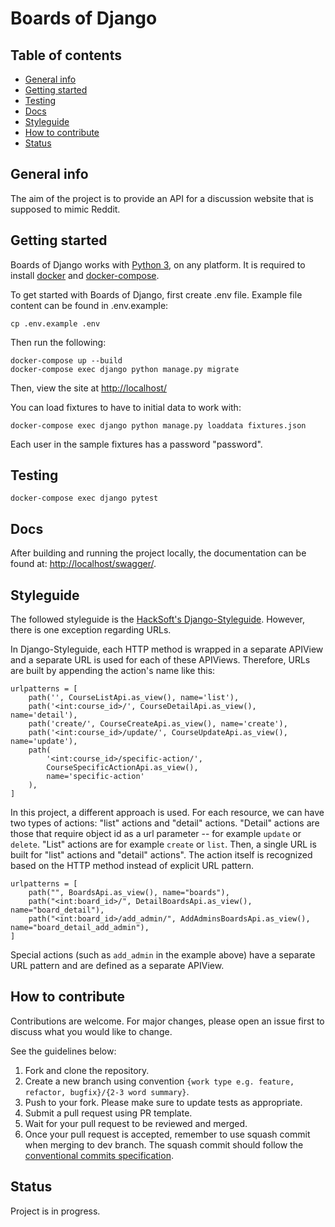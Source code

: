 # Boards of Django

## Table of contents
* [General info](#general-info)
* [Getting started](#getting-started)
* [Testing](#testing)
* [Docs](#docs)
* [Styleguide](#styleguide)
* [How to contribute](#how-to-contribute)
* [Status](#status)

## General info
The aim of the project is to provide an API for a discussion website that is supposed to mimic Reddit.

## Getting started

Boards of Django works with [Python 3](https://www.python.org/downloads/), on any platform. It is required to install [docker](https://docs.docker.com/get-docker/) and [docker-compose](https://docs.docker.com/compose/install/).

To get started with Boards of Django, first create .env file. Example file content can be found in .env.example:

```
cp .env.example .env
```

Then run the following:

```
docker-compose up --build
docker-compose exec django python manage.py migrate
```

Then, view the site at [http://localhost/](http://localhost/)

You can load fixtures to have to initial data to work with:

```
docker-compose exec django python manage.py loaddata fixtures.json
```

Each user in the sample fixtures has a password "password".

## Testing

```
docker-compose exec django pytest
```

## Docs

After building and running the project locally, the documentation can be found at: [http://localhost/swagger/](http://localhost/swagger/). 


## Styleguide

The followed styleguide is the [HackSoft's Django-Styleguide](https://github.com/HackSoftware/Django-Styleguide). However, there is one exception regarding URLs.

In Django-Styleguide, each HTTP method is wrapped in a separate APIView and a separate URL is used for each of these APIViews. Therefore, URLs are built by appending the action's name like this:

```
urlpatterns = [
    path('', CourseListApi.as_view(), name='list'),
    path('<int:course_id>/', CourseDetailApi.as_view(), name='detail'),
    path('create/', CourseCreateApi.as_view(), name='create'),
    path('<int:course_id>/update/', CourseUpdateApi.as_view(), name='update'),
    path(
        '<int:course_id>/specific-action/',
        CourseSpecificActionApi.as_view(),
        name='specific-action'
    ),
]
```

In this project, a different approach is used. For each resource, we can have two types of actions: "list" actions and "detail" actions. "Detail" actions are those that require object id as a url parameter -- for example `update` or `delete`. "List" actions are for example `create` or `list`. Then, a single URL is built for "list" actions and "detail" actions". The action itself is recognized based on the HTTP method instead of explicit URL pattern.

```
urlpatterns = [
    path("", BoardsApi.as_view(), name="boards"),
    path("<int:board_id>/", DetailBoardsApi.as_view(), name="board_detail"),
    path("<int:board_id>/add_admin/", AddAdminsBoardsApi.as_view(), name="board_detail_add_admin"),
]
```

Special actions (such as `add_admin` in the example above) have a separate URL pattern and are defined as a separate APIView.

## How to contribute

Contributions are welcome. For major changes, please open an issue first to discuss what you would like to change.

See the guidelines below:

1. Fork and clone the repository.
2. Create a new branch using convention `{work type e.g. feature, refactor, bugfix}/{2-3 word summary}`.
3. Push to your fork. Please make sure to update tests as appropriate.
4. Submit a pull request using PR template.
5. Wait for your pull request to be reviewed and merged.
6. Once your pull request is accepted, remember to use squash commit when merging to dev branch. The squash commit should follow the [conventional commits specification](https://www.conventionalcommits.org/en/v1.0.0-beta.2/).


## Status
Project is in progress.
